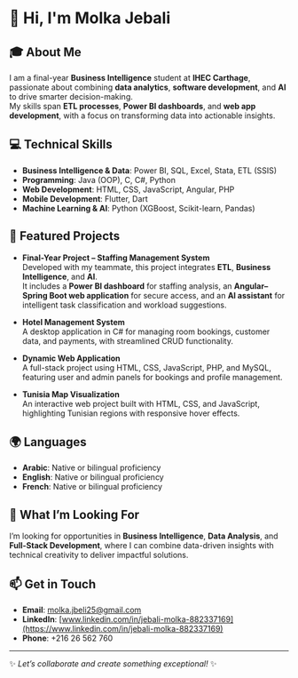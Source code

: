 # 👋 Hi, I'm Molka Jebali

## 🎓 About Me  
I am a final-year **Business Intelligence** student at **IHEC Carthage**, passionate about combining **data analytics**, **software development**, and **AI** to drive smarter decision-making.  
My skills span **ETL processes**, **Power BI dashboards**, and **web app development**, with a focus on transforming data into actionable insights.

## 💻 Technical Skills  
- **Business Intelligence & Data**: Power BI, SQL, Excel, Stata, ETL (SSIS)  
- **Programming**: Java (OOP), C, C#, Python  
- **Web Development**: HTML, CSS, JavaScript, Angular, PHP  
- **Mobile Development**: Flutter, Dart  
- **Machine Learning & AI**: Python (XGBoost, Scikit-learn, Pandas)

## 📂 Featured Projects  
- **Final-Year Project – Staffing Management System**  
  Developed with my teammate, this project integrates **ETL**, **Business Intelligence**, and **AI**.  
  It includes a **Power BI dashboard** for staffing analysis, an **Angular–Spring Boot web application** for secure access, and an **AI assistant** for intelligent task classification and workload suggestions.  

- **Hotel Management System**  
  A desktop application in C# for managing room bookings, customer data, and payments, with streamlined CRUD functionality.  

- **Dynamic Web Application**  
  A full-stack project using HTML, CSS, JavaScript, PHP, and MySQL, featuring user and admin panels for bookings and profile management.  

- **Tunisia Map Visualization**  
  An interactive web project built with HTML, CSS, and JavaScript, highlighting Tunisian regions with responsive hover effects.  

## 🌍 Languages  
- **Arabic**: Native or bilingual proficiency  
- **English**: Native or bilingual proficiency  
- **French**: Native or bilingual proficiency  

## 🚀 What I’m Looking For  
I’m looking for opportunities in **Business Intelligence**, **Data Analysis**, and **Full-Stack Development**, where I can combine data-driven insights with technical creativity to deliver impactful solutions.

## 📫 Get in Touch  
- **Email**: molka.jbeli25@gmail.com  
- **LinkedIn**: [www.linkedin.com/in/jebali-molka-882337169](https://www.linkedin.com/in/jebali-molka-882337169)  
- **Phone**: +216 26 562 760  

---

✨ *Let’s collaborate and create something exceptional!* ✨
